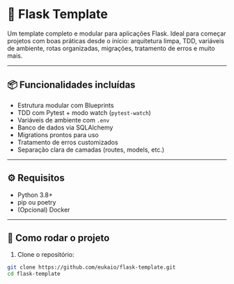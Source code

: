 # 🚀 Flask Template

Um template completo e modular para aplicações Flask. Ideal para começar projetos com boas práticas desde o início: arquitetura limpa, TDD, variáveis de ambiente, rotas organizadas, migrações, tratamento de erros e muito mais.

---

## 📦 Funcionalidades incluídas

- Estrutura modular com Blueprints
- TDD com Pytest + modo watch (`pytest-watch`)
- Variáveis de ambiente com `.env`
- Banco de dados via SQLAlchemy
- Migrations prontos para uso
- Tratamento de erros customizados
- Separação clara de camadas (routes, models, etc.)

---

## ⚙️ Requisitos

- Python 3.8+
- pip ou poetry
- (Opcional) Docker

---

## 🚀 Como rodar o projeto

1. Clone o repositório:

```bash
git clone https://github.com/eukaio/flask-template.git
cd flask-template
